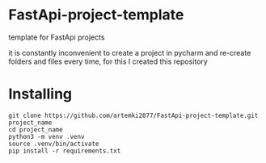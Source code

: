 # FastApi-project-template #

template for FastApi projects

it is constantly inconvenient to create a project in pycharm and re-create folders and files every time, for this I created this repository

# Installing

```
git clone https://github.com/artemki2077/FastApi-project-template.git project_name
cd project_name
python3 -m venv .venv
source .venv/bin/activate
pip install -r requirements.txt
```
